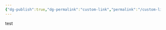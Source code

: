 ```yaml
---
{"dg-publish":true,"dg-permalink":"custom-link","permalink":"/custom-link/","tags":["gardenEntry"]}
---
```


test